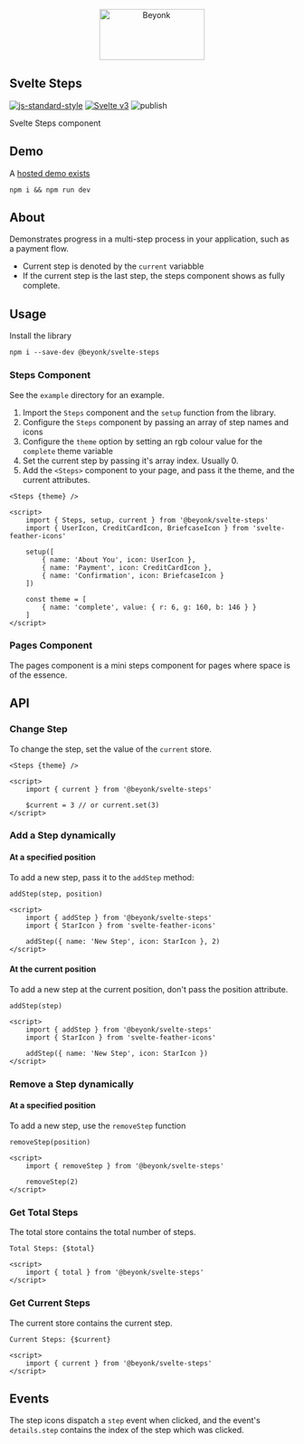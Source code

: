 <p align="center">
  <img width="186" height="90" src="https://user-images.githubusercontent.com/218949/44782765-377e7c80-ab80-11e8-9dd8-fce0e37c235b.png" alt="Beyonk" />
</p>

## Svelte Steps

[![js-standard-style](https://img.shields.io/badge/code%20style-standard-brightgreen.svg)](http://standardjs.com) [![Svelte v3](https://img.shields.io/badge/svelte-v3-blueviolet.svg)](https://svelte.dev) ![publish](https://github.com/beyonk-adventures/svelte-steps/workflows/publish/badge.svg)

Svelte Steps component

## Demo

A [hosted demo exists](https://svelte.dev/repl/c3a67f7c8df047f484a5dd717ac59f16?version=3.24.1)

```
npm i && npm run dev
```

## About

Demonstrates progress in a multi-step process in your application, such as a payment flow.

* Current step is denoted by the `current` variabble
* If the current step is the last step, the steps component shows as fully complete.

## Usage

Install the library

```
npm i --save-dev @beyonk/svelte-steps
```

### Steps Component

See the `example` directory for an example.

1. Import the `Steps` component and the `setup` function from the library.
1. Configure the `Steps` component by passing an array of step names and icons
1. Configure the `theme` option by setting an rgb colour value for the `complete` theme variable
1. Set the current step by passing it's array index. Usually 0.
1. Add the `<Steps>` component to your page, and pass it the theme, and the current attributes.

```
<Steps {theme} />

<script>
	import { Steps, setup, current } from '@beyonk/svelte-steps'
	import { UserIcon, CreditCardIcon, BriefcaseIcon } from 'svelte-feather-icons'
	
	setup([
		{ name: 'About You', icon: UserIcon },
		{ name: 'Payment', icon: CreditCardIcon },
		{ name: 'Confirmation', icon: BriefcaseIcon }
	])
	
	const theme = [
		{ name: 'complete', value: { r: 6, g: 160, b: 146 } }
	]
</script>
```

### Pages Component

The pages component is a mini steps component for pages where space is of the essence.

## API

### Change Step

To change the step, set the value of the `current` store.

```
<Steps {theme} />

<script>
	import { current } from '@beyonk/svelte-steps'
	
	$current = 3 // or current.set(3)
</script>
```

### Add a Step dynamically

#### At a specified position

To add a new step, pass it to the `addStep` method:

`addStep(step, position)`

```
<script>
	import { addStep } from '@beyonk/svelte-steps'
	import { StarIcon } from 'svelte-feather-icons'
	
	addStep({ name: 'New Step', icon: StarIcon }, 2)
</script>
```

#### At the current position

To add a new step at the current position, don't pass the position attribute.

`addStep(step)`

```
<script>
	import { addStep } from '@beyonk/svelte-steps'
	import { StarIcon } from 'svelte-feather-icons'
	
	addStep({ name: 'New Step', icon: StarIcon })
</script>
```

### Remove a Step dynamically

#### At a specified position

To add a new step, use the `removeStep` function

`removeStep(position)`

```
<script>
	import { removeStep } from '@beyonk/svelte-steps'
	
	removeStep(2)
</script>
```

### Get Total Steps

The total store contains the total number of steps.

```
Total Steps: {$total}

<script>
	import { total } from '@beyonk/svelte-steps'
</script>
```

### Get Current Steps

The current store contains the current step.

```
Current Steps: {$current}

<script>
	import { current } from '@beyonk/svelte-steps'
</script>
```

## Events

The step icons dispatch a `step` event when clicked, and the event's `details.step` contains the index of the step which was clicked.
